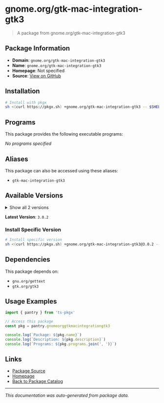# gnome.org/gtk-mac-integration-gtk3

> A package from gnome.org/gtk-mac-integration-gtk3

## Package Information

- **Domain**: `gnome.org/gtk-mac-integration-gtk3`
- **Name**: `gnome.org/gtk-mac-integration-gtk3`
- **Homepage**: Not specified
- **Source**: [View on GitHub](https://github.com/pkgxdev/pantry/tree/main/projects/gnome.org/gtk-mac-integration-gtk3/package.yml)

## Installation

```bash
# Install with pkgx
sh <(curl https://pkgx.sh) +gnome.org/gtk-mac-integration-gtk3 -- $SHELL -i
```

## Programs

This package provides the following executable programs:

*No programs specified*

## Aliases

This package can also be accessed using these aliases:

- `gtk-mac-integration-gtk3`

## Available Versions

<details>
<summary>Show all 2 versions</summary>

- `3.0.2`, `3.0.1`

</details>

**Latest Version**: `3.0.2`

### Install Specific Version

```bash
# Install specific version
sh <(curl https://pkgx.sh) +gnome.org/gtk-mac-integration-gtk3@3.0.2 -- $SHELL -i
```

## Dependencies

This package depends on:

- `gnu.org/gettext`
- `gtk.org/gtk3`

## Usage Examples

```typescript
import { pantry } from 'ts-pkgx'

// Access this package
const pkg = pantry.gnomeorggtkmacintegrationgtk3

console.log(`Package: ${pkg.name}`)
console.log(`Description: ${pkg.description}`)
console.log(`Programs: ${pkg.programs.join(', ')}`)
```

## Links

- [Package Source](https://github.com/pkgxdev/pantry/tree/main/projects/gnome.org/gtk-mac-integration-gtk3/package.yml)
- [Homepage](#)
- [Back to Package Catalog](../package-catalog.md)

---

*This documentation was auto-generated from package data.*
